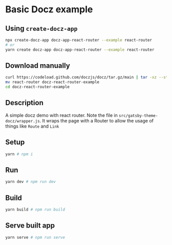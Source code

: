 # Basic Docz example

## Using `create-docz-app`

```sh
npx create-docz-app docz-app-react-router --example react-router
# or
yarn create docz-app docz-app-react-router --example react-router
```

## Download manually

```sh
curl https://codeload.github.com/doczjs/docz/tar.gz/main | tar -xz --strip=2 docz-main/examples/react-router
mv react-router docz-react-router-example
cd docz-react-router-example
```

## Description

A simple docz demo with react router. Note the file in `src/gatsby-theme-docz/wrapper.js`. It wraps the page with a Router to allow the usage of things like `Route` and `Link`


## Setup

```sh
yarn # npm i
```

## Run

```sh
yarn dev # npm run dev
```

## Build

```sh
yarn build # npm run build
```

## Serve built app

```sh
yarn serve # npm run serve
```
